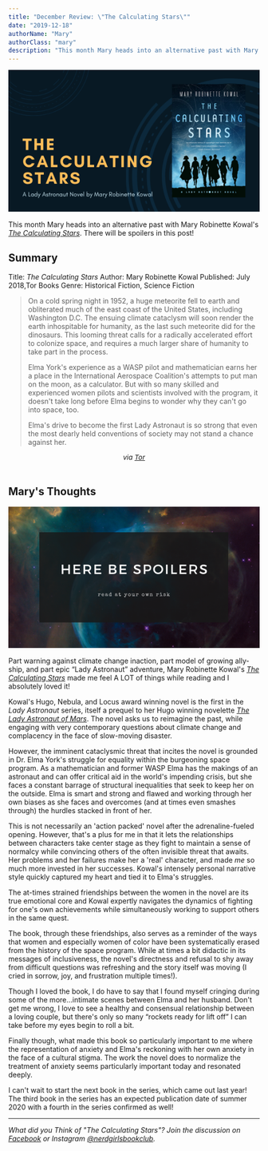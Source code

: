 ```yaml
---
title: "December Review: \"The Calculating Stars\""
date: "2019-12-18"
authorName: "Mary"
authorClass: "mary"
description: "This month Mary heads into an alternative past with Mary Robinette Kowal's \"The Calculating Stars\". There will be spoilers in this post!"
---
```


![A photo of Where the Calculating Stars book cover](the-calculating-stars.png)

This month Mary heads into an alternative past with Mary Robinette Kowal's *[The Calculating Stars](https://www.goodreads.com/book/show/33080122-the-calculating-stars)*. There will be spoilers in this post!

## Summary

Title: *The Calculating Stars*
Author: Mary Robinette Kowal 
Published: July 2018,Tor Books
Genre: Historical Fiction, Science Fiction

<blockquote class="utl-blockquote--mary">
On a cold spring night in 1952, a huge meteorite fell to earth and obliterated much of the east coast of the United States, including Washington D.C. The ensuing climate cataclysm will soon render the earth inhospitable for humanity, as the last such meteorite did for the dinosaurs. This looming threat calls for a radically accelerated effort to colonize space, and requires a much larger share of humanity to take part in the process.

Elma York's experience as a WASP pilot and mathematician earns her a place in the International Aerospace Coalition's attempts to put man on the moon, as a calculator. But with so many skilled and experienced women pilots and scientists involved with the program, it doesn't take long before Elma begins to wonder why they can't go into space, too.

Elma's drive to become the first Lady Astronaut is so strong that even the most dearly held conventions of society may not stand a chance against her.
</blockquote>

<p style="font-size:0.85rem; text-align:center; font-style: italic;">via <a href="https://www.tor.com/2018/05/31/excerpts-the-calculating-stars-mary-robinette-kowal/">Tor</a></p>

<h2 class="utl-color--mary" style="margin-top:3rem">Mary's Thoughts</h2>

![Spoiler Warning](spoiler4.png)

Part warning against climate change inaction, part model of growing ally-ship, and part epic “Lady Astronaut” adventure, Mary Robinette Kowal's <span class="utl-color--mary">*[The Calculating Stars](https://www.goodreads.com/book/show/33080122-the-calculating-stars)*</span> made me feel A LOT of things while reading and I absolutely loved it!

Kowal's Hugo, Nebula, and Locus award winning novel is the first in the *Lady Astronaut* series, itself a prequel to her Hugo winning novelette <span class="utl-color--mary">[*The Lady Astronaut of Mars*](https://www.tor.com/2013/09/11/the-lady-astronaut-of-mars/)</span>. The novel asks us to reimagine the past, while engaging with very contemporary questions about climate change and complacency in the face of slow-moving disaster.

However, the imminent cataclysmic threat that incites the novel is grounded in Dr. Elma York's struggle for equality within the burgeoning space program. As a mathematician and former WASP Elma has the makings of an astronaut and can offer critical aid in the world's impending crisis, but she faces a constant barrage of structural inequalities that seek to keep her on the outside. Elma is smart and strong and flawed and working through her own biases as she faces and overcomes (and at times even smashes through) the hurdles stacked in front of her.

This is not necessarily an 'action packed' novel after the adrenaline-fueled opening. However, that's a plus for me in that it lets the relationships between characters take center stage as they fight to maintain a sense of normalcy while convincing others of the often invisible threat that awaits.  Her problems and her failures make her a 'real' character, and made *me* so much more invested in her successes. Kowal's intensely personal narrative style quickly captured my heart and tied it to Elma's struggles.

The at-times strained friendships between the women in the novel are its true emotional core and Kowal expertly navigates the dynamics of fighting for one's own achievements while simultaneously working to support others in the same quest.

The book, through these friendships, also serves as a reminder of the ways that women and especially women of color have been systematically erased from the history of the space program. While at times a bit didactic in its messages of inclusiveness, the novel's directness and refusal to shy away from difficult questions was refreshing and the story itself was moving (I cried in sorrow, joy, and frustration multiple times!).

Though I loved the book, I do have to say that I found myself cringing during some of the more…intimate scenes between Elma and her husband. Don't get me wrong, I love to see a healthy and consensual relationship between a loving couple, but there's only so many “rockets ready for lift off” I can take before my eyes begin to roll a bit.

Finally though, what made this book so particularly important to me where the representation of anxiety and Elma's reckoning with her own anxiety in the face of a cultural stigma. The work the novel does to normalize the treatment of anxiety seems particularly important today and resonated deeply.

I can't wait to start the next book in the series, which came out last year! The third book in the series has an expected publication date of summer 2020 with a fourth in the series confirmed as well!

---

*What did you Think of "The Calculating Stars"? Join the discussion on [Facebook](https://www.facebook.com/groups/566114107531110/) or Instagram [@nerdgirlsbookclub](https://www.instagram.com/nerdgirlsbookclub/).*
